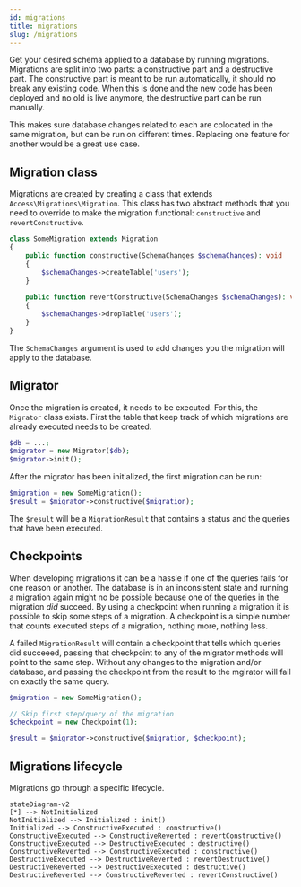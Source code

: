 ```yaml
---
id: migrations
title: migrations
slug: /migrations
---
```


Get your desired schema applied to a database by running migrations. Migrations
are split into two parts: a constructive part and a destructive part. The
constructive part is meant to be run automatically, it should no break any
existing code. When this is done and the new code has been deployed and no old
is live anymore, the destructive part can be run manually.

This makes sure database changes related to each are colocated in the same
migration, but can be run on different times. Replacing one feature for another
would be a great use case.

## Migration class

Migrations are created by creating a class that extends
`Access\Migrations\Migration`. This class has two abstract methods that you
need to override to make the migration functional: `constructive` and
`revertConstructive`.

```php
class SomeMigration extends Migration
{
    public function constructive(SchemaChanges $schemaChanges): void
    {
        $schemaChanges->createTable('users');
    }
    
    public function revertConstructive(SchemaChanges $schemaChanges): void
    {
        $schemaChanges->dropTable('users');
    }
}
```

The `SchemaChanges` argument is used to add changes you the migration will
apply to the database.

## Migrator

Once the migration is created, it needs to be executed. For this, the
`Migrator` class exists. First the table that keep track of which migrations
are already executed needs to be created.

```php
$db = ...;
$migrator = new Migrator($db);
$migrator->init();
```

After the migrator has been initialized, the first migration can be run:

```php
$migration = new SomeMigration();
$result = $migrator->constructive($migration);
```

The `$result` will be a `MigrationResult` that contains a status and the
queries that have been executed.

## Checkpoints

When developing migrations it can be a hassle if one of the queries fails for
one reason or another. The database is in an inconsistent state and running a
migration again might no be possible because one of the queries in the
migration _did_ succeed. By using a checkpoint when running a migration it is
possible to skip some steps of a migration. A checkpoint is a simple number
that counts executed steps of a migration, nothing more, nothing less.

A failed `MigrationResult` will contain a checkpoint that tells which queries
did succeeed, passing that checkpoint to any of the migrator methods will point
to the same step. Without any changes to the migration and/or database, and
passing the checkpoint from the result to the mgirator will fail on exactly the
same query.

```php
$migration = new SomeMigration();

// Skip first step/query of the migration
$checkpoint = new Checkpoint(1);

$result = $migrator->constructive($migration, $checkpoint);
```

## Migrations lifecycle

Migrations go through a specific lifecycle.

```mermaid
stateDiagram-v2
[*] --> NotInitialized
NotInitialized --> Initialized : init()
Initialized --> ConstructiveExecuted : constructive()
ConstructiveExecuted --> ConstructiveReverted : revertConstructive()
ConstructiveExecuted --> DestructiveExecuted : destructive()
ConstructiveReverted --> ConstructiveExecuted : constructive()
DestructiveExecuted --> DestructiveReverted : revertDestructive()
DestructiveReverted --> DestructiveExecuted : destructive()
DestructiveReverted --> ConstructiveReverted : revertConstructive()
```
